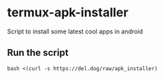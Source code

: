# termux-apk-installer
 Script to install some latest cool apps in android
 
 ## Run the script
 ```
 bash <(curl -s https://del.dog/raw/apk_installer)
 ```
